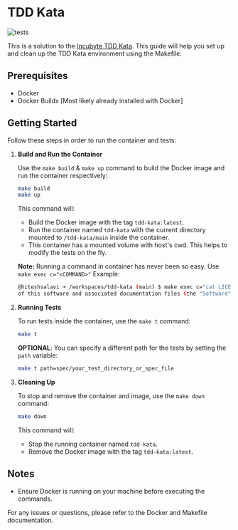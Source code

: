 # TDD Kata

![tests](https://github.com/hiteshsalavi/tdd-kata/actions/workflows/tests.yml/badge.svg)

This is a solution to the [Incubyte TDD Kata](https://blog.incubyte.co/blog/tdd-assessment/).
This guide will help you set up and clean up the TDD Kata environment using the Makefile.

## Prerequisites

- Docker
- Docker Buildx [Most likely already installed with Docker]

## Getting Started

Follow these steps in order to run the container and tests:

1. **Build and Run the Container**

    Use the `make build` & `make up` command to build the Docker image and run the container respectively:

    ```sh
    make build
    make up
    ```

    This command will:
    - Build the Docker image with the tag `tdd-kata:latest`.
    - Run the container named `tdd-kata` with the current directory mounted to `/tdd-kata/main` inside the container.
    - This container has a mounted volume with host's cwd. This helps to modify the tests on the fly.

    **Note:**
    Running a command in container has never been so easy. Use `make exec c="<COMMAND>"`
    Example:
    ```bash
    @hiteshsalavi ➜ /workspaces/tdd-kata (main) $ make exec c="cat LICENSE | grep software"
    of this software and associated documentation files (the "Software"), to deal
    ```

2. **Running Tests**

    To run tests inside the container, use the `make t` command:

    ```sh
    make t
    ```

    **OPTIONAL**: You can specify a different path for the tests by setting the `path` variable:

    ```sh
    make t path=spec/your_test_directory_or_spec_file
    ```

3. **Cleaning Up**

    To stop and remove the container and image, use the `make down` command:

    ```sh
    make down
    ```

    This command will:
    - Stop the running container named `tdd-kata`.
    - Remove the Docker image with the tag `tdd-kata:latest`.

## Notes

- Ensure Docker is running on your machine before executing the commands.

For any issues or questions, please refer to the Docker and Makefile documentation.